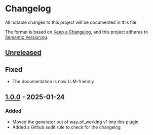 # Changelog

All notable changes to this project will be documented in this file.

The format is based on [Keep a Changelog](https://keepachangelog.com/en/1.0.0/),
and this project adheres to [Semantic Versioning](https://semver.org/spec/v2.0.0.html).

## [Unreleased]

## Fixed

- The documentation is now LLM-friendly

## [1.0.0] - 2025-01-24

### Added

- Moved the generator out of way_of_working v1 into this plugin
- Added a Github audit rule to check for the changelog

[unreleased]: https://github.com/HealthDataInsight/way_of_working-code_of_conduct-contributor_covenant/compare/v1.0.0...HEAD
[1.0.0]: https://github.com/HealthDataInsight/way_of_working-code_of_conduct-contributor_covenant/releases/tag/v1.0.0
